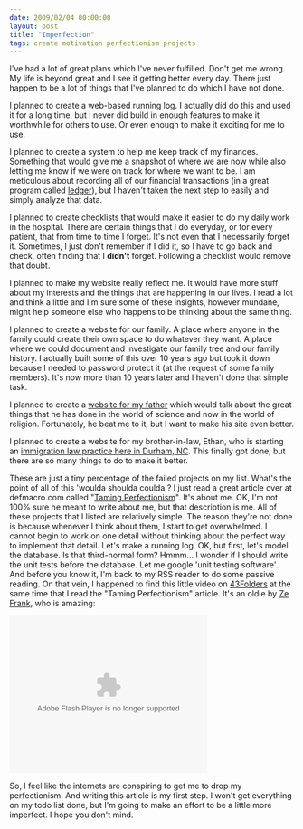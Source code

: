 ```yaml
---
date: 2009/02/04 00:00:00
layout: post
title: "Imperfection"
tags: create motivation perfectionism projects
---
```


I've had a lot of great plans which I've never fulfilled. Don't get me wrong. My life is beyond great and I see it getting better every day. There just happen to be a lot of things that I've planned to do which I have not done.

I planned to create a web-based running log. I actually did do this and used it for a long time, but I never did build in enough features to make it worthwhile for others to use. Or even enough to make it exciting for me to use.

I planned to create a system to help me keep track of my finances. Something that would give me a snapshot of where we are now while also letting me know if we were on track for where we want to be. I am meticulous about recording all of our financial transactions (in a great program called [ledger](http://www.newartisans.com/blog/projects/ledger.html)), but I haven't taken the next step to easily and simply analyze that data.

I planned to create checklists that would make it easier to do my daily work in the hospital. There are certain things that I do everyday, or for every patient, that from time to time I forget. It's not even that I necessarily forget it. Sometimes, I just don't remember if I did it, so I have to go back and check, often finding that I **didn't** forget. Following a checklist would remove that doubt.

I planned to make my website really reflect me. It would have more stuff about my interests and the things that are happening in our lives. I read a lot and think a little and I'm sure some of these insights, however mundane, might help someone else who happens to be thinking about the same thing.

I planned to create a website for our family. A place where anyone in the family could create their own space to do whatever they want. A place where we could document and investigate our family tree and our family history. I actually built some of this over 10 years ago but took it down because I needed to password protect it (at the request of some family members). It's now more than 10 years later and I haven't done that simple task.

I planned to create a [website for my father](http://vikurup.com/) which would talk about the great things that he has done in the world of science and now in the world of religion. Fortunately, he beat me to it, but I want to make his site even better.

I planned to create a website for my brother-in-law, Ethan, who is starting an [immigration law practice here in Durham, NC](http://www.lawbeattie.com/). This finally got done, but there are so many things to do to make it better.

These are just a tiny percentage of the failed projects on my list. What's the point of all of this 'woulda shoulda coulda'? I just read a great article over at defmacro.com called "[Taming Perfectionism](http://www.defmacro.org/ramblings/taming-perfectionism.html)". It's about me. OK, I'm not 100% sure he meant to write about me, but that description is me. All of these projects that I listed are relatively simple. The reason they're not done is because whenever I think about them, I start to get overwhelmed. I cannot begin to work on one detail without thinking about the perfect way to implement that detail. Let's make a running log. OK, but first, let's model the database. Is that third-normal form? Hmmm... I wonder if I should write the unit tests before the database. Let me google 'unit testing software'. And before you know it, I'm back to my RSS reader to do some passive reading. On that vein, I happened to find this little video on [43Folders](http://www.43folders.com/) at the same time that I read the "Taming Perfectionism" article. It's an oldie by [Ze Frank](http://www.zefrank.com/), who is amazing:

<object width="350" height="278" data="http://blip.tv/play/AYqRV4L5WQ" type="application/x-shockwave-flash"><param name="src" value="http://blip.tv/play/AYqRV4L5WQ" /><param name="allowfullscreen" value="true" /></object>

So, I feel like the internets are conspiring to get me to drop my perfectionism. And writing this article is my first step. I won't get everything on my todo list done, but I'm going to make an effort to be a little more imperfect. I hope you don't mind.
